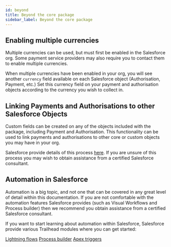 ```yaml
---
id: beyond
title: Beyond the core package
sidebar_label: Beyond the core package
---
```


## Enabling multiple currencies
Multiple currencies can be used, but must first be enabled in the Salesforce org. Some payment service providers may also require you to contact them to enable multiple currencies.

When multiple currencies have been enabled in your org, you will see another `currency` field available on each Salesforce object (Authorisation, Payment, etc.) Set this currency field on your payment and authorisation objects according to the currency you wish to collect in.
 
## Linking Payments and Authorisations to other Salesforce Objects
Custom fields can be created on any of the objects included with the package, including Payment and Authorisation. This functionality can be used to link payments and authorisations to other core or custom objects you may have in your org.

Salesforce provide details of this process <a href="https://help.salesforce.com/articleView?id=adding_fields.htm&amp;type=5" target="_blank">here</a>. If you are unsure of this process you may wish to obtain assistance from a certified Salesforce consultant.
 
## Automation in Salesforce
Automation is a big topic, and not one that can be covered in any great level of detail within this documentation. If you are not comfortable with the automation features Salesforce provides (such as Visual Workflows and Process builder) then we recommend you obtain assistance from a certified Salesforce consultant.

If you want to start learning about automation within Salesforce, Salesforce provide various Trailhead modules where you can get started:

<a href="https://trailhead.salesforce.com/content/learn/modules/business_process_automation" target="_blank">Lightning flows</a>
<a href="https://trailhead.salesforce.com/en/content/learn/projects/quickstart-process-builder" target="_blank">Process builder</a>
<a href="https://trailhead.salesforce.com/content/learn/modules/apex_triggers" target="_blank">Apex triggers</a>